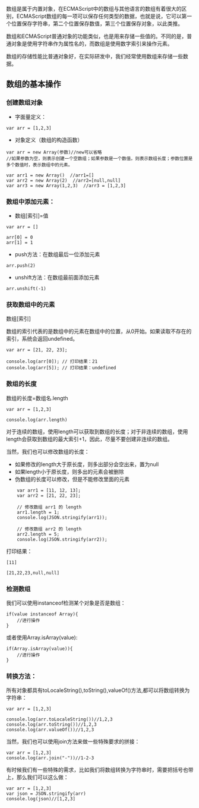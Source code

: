 数组是属于内置对象，在ECMAScript中的数组与其他语言的数组有着很大的区别，ECMAScript数组的每一项可以保存任何类型的数据，也就是说，它可以第一个位置保存字符串，第二个位置保存数值，第三个位置保存对象，以此类推。

数组和ECMAScript普通对象的功能类似，也是用来存储一些值的。不同的是，普通对象是使用字符串作为属性名的，而数组是使用数字索引来操作元素。

数组的存储性能比普通对象好，在实际研发中，我们经常使用数组来存储一些数据。

## 数组的基本操作

### 创建数组对象

* 字面量定义：

```
var arr = [1,2,3]
```

* 对象定义（数组的构造函数）

```
var arr = new Array(参数)//new可以省略
//如果参数为空，则表示创建一个空数组；如果参数是一个数值，则表示数组长度；参数位置是多个数值时，表示数组中的元素。

var arr1 = new Array()  //arr1=[]
var arr2 = new Array(2)  //arr2=[null,null]
var arr3 = new Array(1,2,3)  //arr3 = [1,2,3]
```

### 数组中添加元素：

* 数组[索引]=值

```
var arr = []

arr[0] = 0
arr[1] = 1
```

* push方法：在数组最后一位添加元素

```
arr.push(2)
```

* unshift方法：在数组最前面添加元素

```
arr.unshift(-1)
```


### 获取数组中的元素

数组[索引]

数组的索引代表的是数组中的元素在数组中的位置，从0开始。如果读取不存在的索引，系统会返回undefined。

```
var arr = [21, 22, 23];

console.log(arr[0]); // 打印结果：21
console.log(arr[5]); // 打印结果：undefined
```

### 数组的长度

数组的长度=数组名.length

```
var arr = [1,2,3]

console.log(arr.length)
```

对于连续的数组，使用length可以获取到数组的长度；对于非连续的数组，使用length会获取到数组的最大索引+1，因此，尽量不要创建非连续的数组。

当然，我们也可以修改数组的长度：

* 如果修改的length大于原长度，则多出部分会空出来，置为null
* 如果length小于原长度，则多出的元素会被删除
* 伪数组的长度可以修改，但是不能修改里面的元素

```
    var arr1 = [11, 12, 13];
    var arr2 = [21, 22, 23];

    // 修改数组 arr1 的 length
    arr1.length = 1;
    console.log(JSON.stringify(arr1));

    // 修改数组 arr2 的 length
    arr2.length = 5;
    console.log(JSON.stringify(arr2));
```

打印结果：

```
[11]

[21,22,23,null,null]
```

### 检测数组

我们可以使用instanceof检测某个对象是否是数组：

```
if(value instanceof Array){
	//进行操作
}
```

或者使用Array.isArray(value):

```
if(Array.isArray(value)){
	//进行操作
}
```


### 转换方法：

所有对象都具有toLocaleString(),toString(),valueOf()方法,都可以将数组转换为字符串：

```
var arr = [1,2,3]

console.log(arr.toLocaleString())//1,2,3
console.log(arr.toString())//1,2,3
console.log(arr.valueOf())//1,2,3
```

当然，我们也可以使用join方法来做一些特殊要求的拼接：

```
var arr = [1,2,3]
console.log(arr.join("-"))//1-2-3
```

有时候我们有一些特殊的需求，比如我们将数组转换为字符串时，需要把括号也带上，那么我们可以这么做：

```
var arr = [1,2,3]
var json = JSON.stringify(arr)
console.log(json)//[1,2,3]
```